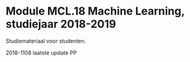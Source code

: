 # Module MCL.18 Machine Learning, studiejaar 2018-2019
Studiemateriaal voor studenten.

2018-1108 laatste update PP
